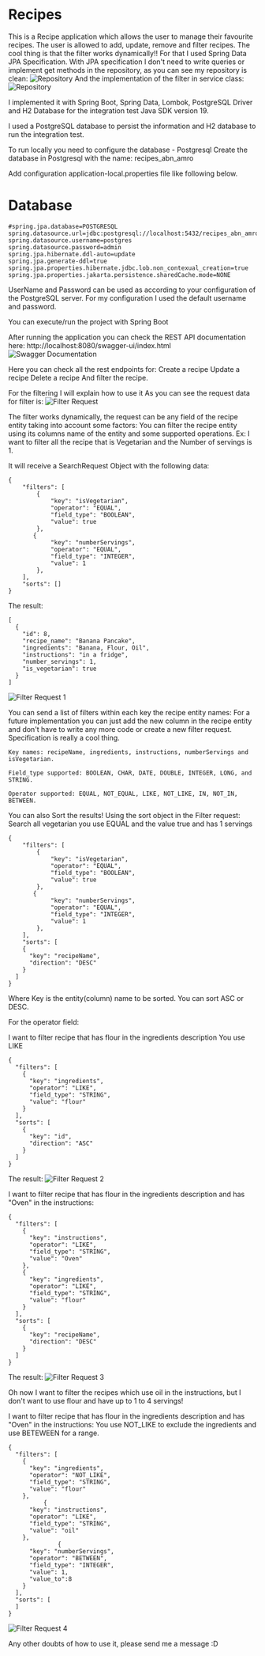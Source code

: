 # Recipes

This is a Recipe application which allows the user to manage their favourite recipes.
The user is allowed to add, update, remove and filter recipes. 
The cool thing is that the filter works dynamically!! For that I used Spring Data JPA Specification.
With JPA specification I don't need to write queries or implement get methods in the repository, as you can see my repository is clean:
![Repository](images/recipe-repository.png)
And the implementation of the filter in service class:
![Repository](images/get-recipe-filter.png)


I implemented it with Spring Boot, Spring Data, Lombok, PostgreSQL Driver and H2 Database for the integration test
Java SDK version 19.

I used a PostgreSQL database to persist the information and H2 database to run the integration test.

To run locally you need to configure the database - Postgresql
Create the database in Postgresql with the name: recipes_abn_amro

Add configuration application-local.properties file like following below.

# Database
```
#spring.jpa.database=POSTGRESQL
spring.datasource.url=jdbc:postgresql://localhost:5432/recipes_abn_amro
spring.datasource.username=postgres
spring.datasource.password=admin
spring.jpa.hibernate.ddl-auto=update
spring.jpa.generate-ddl=true
spring.jpa.properties.hibernate.jdbc.lob.non_contexual_creation=true
spring.jpa.properties.jakarta.persistence.sharedCache.mode=NONE
```
UserName and Password can be used as according to your configuration of the PostgreSQL server. 
For my configuration I used the default username and password.

You can execute/run the project with Spring Boot

After running the application you can check the REST API documentation here: http://localhost:8080/swagger-ui/index.html
![Swagger Documentation](images/swagger-api.png)

Here you can check all the rest endpoints for:
Create a recipe
Update a recipe
Delete a recipe
And filter the recipe. 

For the filtering I will explain how to use it
As you can see the request data for filter is:
![Filter Request](images/filter-request.png)

The filter works dynamically, the request can be any field of the recipe entity taking into account some factors:
You can filter the recipe entity using its columns name of the entity and some supported operations. 
Ex: I want to filter all the recipe that is Vegetarian and the Number of servings is 1. 

It will receive a SearchRequest Object with the following data:
```
{
    "filters": [
        {
            "key": "isVegetarian",
            "operator": "EQUAL",
            "field_type": "BOOLEAN",
            "value": true
        },
       {
            "key": "numberServings",
            "operator": "EQUAL",
            "field_type": "INTEGER",
            "value": 1
        },
    ],
    "sorts": []
}
```
The result:


```
[
  {
    "id": 8,
    "recipe_name": "Banana Pancake",
    "ingredients": "Banana, Flour, Oil",
    "instructions": "in a fridge",
    "number_servings": 1,
    "is_vegetarian": true
  }
]
```

![Filter Request 1](images/first_filter1.png)

You can send a list of filters within each key the recipe entity names:
For a future implementation you can just add the new column in the recipe entity and don't have to write any more code or create a new filter request.
Specification is really a cool thing.
```
Key names: recipeName, ingredients, instructions, numberServings and isVegetarian.
```

```
Field_type supported: BOOLEAN, CHAR, DATE, DOUBLE, INTEGER, LONG, and STRING.
```

```
Operator supported: EQUAL, NOT_EQUAL, LIKE, NOT_LIKE, IN, NOT_IN, BETWEEN.
```

You can also Sort the results! Using the sort object in the Filter request:
Search all vegetarian you use EQUAL and the value true and has 1 servings
```
{
    "filters": [
        {
            "key": "isVegetarian",
            "operator": "EQUAL",
            "field_type": "BOOLEAN",
            "value": true
        },
       {
            "key": "numberServings",
            "operator": "EQUAL",
            "field_type": "INTEGER",
            "value": 1
        },
    ],
    "sorts": [
    {
      "key": "recipeName",
      "direction": "DESC"
    }
  ]
}
```
Where Key is the entity(column) name to be sorted. You can sort ASC or DESC.

For the operator field:

I want to filter recipe that has flour in the ingredients description 
You use LIKE
```
{
  "filters": [
    {
      "key": "ingredients",
      "operator": "LIKE",
      "field_type": "STRING",
      "value": "flour"
    }
  ],
  "sorts": [
    {
      "key": "id",
      "direction": "ASC"
    }
  ]
}
```
The result:
![Filter Request 2](images/filter-2.png)

I want to filter recipe that has flour in the ingredients description and has "Oven" in the instructions:
```
{
  "filters": [
    {
      "key": "instructions",
      "operator": "LIKE",
      "field_type": "STRING",
      "value": "Oven"
    },
    {
      "key": "ingredients",
      "operator": "LIKE",
      "field_type": "STRING",
      "value": "flour"
    }
  ],
  "sorts": [
    {
      "key": "recipeName",
      "direction": "DESC"
    }
  ]
}
```
The result:
![Filter Request 3](images/filter-3.png)

Oh now I want to filter the recipes which use oil in the instructions, but I don't want to use flour and have up to 1 to 4 servings!

I want to filter recipe that has flour in the ingredients description and has "Oven" in the instructions:
You use NOT_LIKE to exclude the ingredients and use BETEWEEN for a range.
```
{
  "filters": [
    {
      "key": "ingredients",
      "operator": "NOT_LIKE",
      "field_type": "STRING",
      "value": "flour"
    },
		  {
      "key": "instructions",
      "operator": "LIKE",
      "field_type": "STRING",
      "value": "oil"
    },
			  {
      "key": "numberServings",
      "operator": "BETWEEN",
      "field_type": "INTEGER",
      "value": 1,
      "value_to":8
    }
  ],
  "sorts": [
  ]
}
```

![Filter Request 4](images/filter-4.png)


Any other doubts of how to use it, please send me a message :D 
